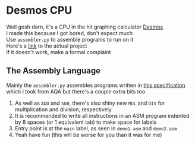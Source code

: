 # Desmos CPU

Well gosh darn, it's a CPU in the hit graphing calculator [Desmos](https://www.desmos.com/calculator)  
I made this because I got bored, don't expect much  
Use `assembler.py` to assemble programs to run on it  
Here's a [link](https://www.desmos.com/calculator/ilnyyv3m0e) to the actual project  
If it doesn't work, make a formal complaint  

## The Assembly Language

Mainly the `assembler.py` assembles programs written in [this specification](/instruction_set.png) which I took from AQA but there's a couple extra bits too  
1. As well as `ADD` and `SUB`, there's also shiny new `MUL` and `DIV` for multiplication and division, respectively
2. It is recommended to write all instructions in an ASM program indented by 8 spaces (or 1 equivalent tab) to make space for labels
3. Entry point is at the `main` label, as seen in `demo1.asm` and `demo2.asm`
4. Yeah have fun (this will be worse for you than it was for me)
